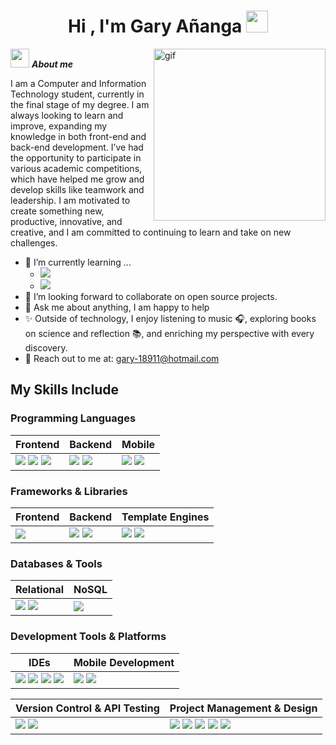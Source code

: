 <h1 align="center"><b>Hi , I'm Gary Añanga </b><img src="https://media.giphy.com/media/hvRJCLFzcasrR4ia7z/giphy.gif" width="35"></h1>
<!--  -->

<img align="right" width=275px alt="gif" src="https://i.gifer.com/XZ5V.gif" />

<img src="https://media.giphy.com/media/ObNTw8Uzwy6KQ/giphy.gif" width="30px">&nbsp;***About me***

I am a Computer and Information Technology student, currently in the final stage of my degree. I am always looking to learn and improve, expanding my knowledge in both front-end and back-end development. I’ve had the opportunity to participate in various academic competitions, which have helped me grow and develop skills like teamwork and leadership. I am motivated to create something new, productive, innovative, and creative, and I am committed to continuing to learn and take on new challenges.
- 🚀 I’m currently learning ...
  - <img src="https://img.shields.io/badge/Flutter-%2302569B.svg?style=for-the-badge&logo=Flutter&logoColor=white">
  - <img src="https://img.shields.io/badge/angular-%23DD0031.svg?style=for-the-badge&logo=angular&logoColor=white">
- 🤝 I’m looking forward to collaborate on open source projects.
- 💬 Ask me about anything, I am happy to help<br>
- ✨ Outside of technology, I enjoy listening to music 🎧, exploring books on science and reflection 📚, and enriching my perspective with every discovery.
- 📨 Reach out to me at: <a href="gary-18911@hotmail.com">gary-18911@hotmail.com</a>

## My Skills Include  

### Programming Languages  
| Frontend | Backend | Mobile |
|----------|--------|--------|
| <img src="https://img.shields.io/badge/HTML5-E34F26?style=for-the-badge&logo=html5&logoColor=white"> <img src="https://img.shields.io/badge/CSS3-1572B6?style=for-the-badge&logo=css3&logoColor=white"> <img src="https://img.shields.io/badge/JavaScript-F7DF1E?style=for-the-badge&logo=javascript&logoColor=black"> | <img src="https://img.shields.io/badge/java-%23ED8B00.svg?style=for-the-badge&logo=openjdk&logoColor=white"> <img src="https://img.shields.io/badge/c%23-%23239120.svg?style=for-the-badge&logo=csharp&logoColor=white">  | <img src="https://img.shields.io/badge/kotlin-%237F52FF.svg?style=for-the-badge&logo=kotlin&logoColor=white"> <img src="https://img.shields.io/badge/swift-F54A2A?style=for-the-badge&logo=swift&logoColor=white">  |

### Frameworks & Libraries  
| Frontend | Backend | Template Engines |
|----------|--------|------------------|
| <img src="https://img.shields.io/badge/bootstrap-%238511FA.svg?style=for-the-badge&logo=bootstrap&logoColor=white">  | <img src="https://img.shields.io/badge/spring-%236DB33F.svg?style=for-the-badge&logo=spring&logoColor=white"> <img src="https://img.shields.io/badge/.NET-5C2D91?style=for-the-badge&logo=.net&logoColor=white"> | <img src="https://img.shields.io/badge/Thymeleaf-%23005C0F.svg?style=for-the-badge&logo=Thymeleaf&logoColor=white"> <img src="https://img.shields.io/badge/JSP-%23FF9900.svg?style=for-the-badge&logo=java&logoColor=white"> |

### Databases & Tools  
| Relational | NoSQL |
|------------|-------|
| <img src="https://img.shields.io/badge/MySQL-00000F?style=for-the-badge&logo=mysql&logoColor=white"> <img src="https://img.shields.io/badge/Microsoft%20SQL%20Server-CC2927?style=for-the-badge&logo=microsoft%20sql%20server&logoColor=white"> | <img src="https://img.shields.io/badge/MongoDB-%234ea94b.svg?style=for-the-badge&logo=mongodb&logoColor=white"> |

### Development Tools & Platforms  
| IDEs | Mobile Development |
|------|---------------------|
| <img src="https://img.shields.io/badge/Visual%20Studio-5C2D91.svg?style=for-the-badge&logo=visual-studio&logoColor=white"> <img src="https://img.shields.io/badge/Visual%20Studio%20Code-0078d7.svg?style=for-the-badge&logo=visual-studio-code&logoColor=white"> <img src="https://img.shields.io/badge/IntelliJIDEA-000000.svg?style=for-the-badge&logo=intellij-idea&logoColor=white"> <img src="https://img.shields.io/badge/Eclipse-FE7A16.svg?style=for-the-badge&logo=Eclipse&logoColor=white"> | <img src="https://img.shields.io/badge/android%20studio-346ac1?style=for-the-badge&logo=android%20studio&logoColor=white"> <img src="https://img.shields.io/badge/Xcode-007ACC?style=for-the-badge&logo=Xcode&logoColor=white"> |

| Version Control & API Testing | Project Management & Design |
|------------------------------|----------------------------|
| <img src="https://img.shields.io/badge/Git-F05032?style=for-the-badge&logo=git&logoColor=white"> <img src="https://img.shields.io/badge/Postman-FF6C37?style=for-the-badge&logo=postman&logoColor=white"> | <img src="https://img.shields.io/badge/Bizagi-005FAD?style=for-the-badge&logo=&logoColor=white"> <img src="https://img.shields.io/badge/yEd%20Graph%20Editor-005F9E?style=for-the-badge&logo=graph&logoColor=white"> <img src="https://img.shields.io/badge/IBM%20Rational%20Software%20Architect-052FAD?style=for-the-badge&logo=ibm&logoColor=white"> <img src="https://img.shields.io/badge/Trello-%23026AA7.svg?style=for-the-badge&logo=Trello&logoColor=white"> <img src="https://img.shields.io/badge/figma-%23F24E1E.svg?style=for-the-badge&logo=figma&logoColor=white"> |

